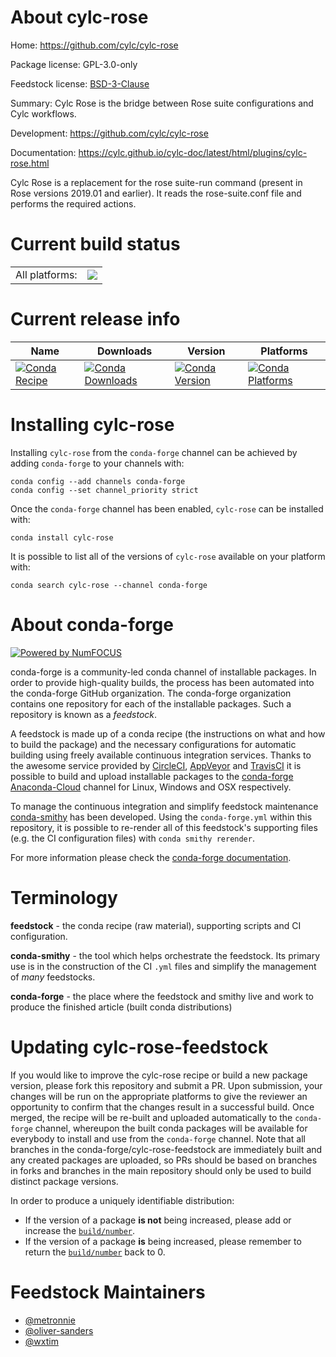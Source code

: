 About cylc-rose
===============

Home: https://github.com/cylc/cylc-rose

Package license: GPL-3.0-only

Feedstock license: [BSD-3-Clause](https://github.com/conda-forge/cylc-rose-feedstock/blob/main/LICENSE.txt)

Summary: Cylc Rose is the bridge between Rose suite configurations and Cylc workflows.

Development: https://github.com/cylc/cylc-rose

Documentation: https://cylc.github.io/cylc-doc/latest/html/plugins/cylc-rose.html

Cylc Rose is a replacement for the rose suite-run command (present in Rose
versions 2019.01 and earlier). It reads the rose-suite.conf file and
performs the required actions.


Current build status
====================


<table><tr><td>All platforms:</td>
    <td>
      <a href="https://dev.azure.com/conda-forge/feedstock-builds/_build/latest?definitionId=12364&branchName=main">
        <img src="https://dev.azure.com/conda-forge/feedstock-builds/_apis/build/status/cylc-rose-feedstock?branchName=main">
      </a>
    </td>
  </tr>
</table>

Current release info
====================

| Name | Downloads | Version | Platforms |
| --- | --- | --- | --- |
| [![Conda Recipe](https://img.shields.io/badge/recipe-cylc--rose-green.svg)](https://anaconda.org/conda-forge/cylc-rose) | [![Conda Downloads](https://img.shields.io/conda/dn/conda-forge/cylc-rose.svg)](https://anaconda.org/conda-forge/cylc-rose) | [![Conda Version](https://img.shields.io/conda/vn/conda-forge/cylc-rose.svg)](https://anaconda.org/conda-forge/cylc-rose) | [![Conda Platforms](https://img.shields.io/conda/pn/conda-forge/cylc-rose.svg)](https://anaconda.org/conda-forge/cylc-rose) |

Installing cylc-rose
====================

Installing `cylc-rose` from the `conda-forge` channel can be achieved by adding `conda-forge` to your channels with:

```
conda config --add channels conda-forge
conda config --set channel_priority strict
```

Once the `conda-forge` channel has been enabled, `cylc-rose` can be installed with:

```
conda install cylc-rose
```

It is possible to list all of the versions of `cylc-rose` available on your platform with:

```
conda search cylc-rose --channel conda-forge
```


About conda-forge
=================

[![Powered by
NumFOCUS](https://img.shields.io/badge/powered%20by-NumFOCUS-orange.svg?style=flat&colorA=E1523D&colorB=007D8A)](https://numfocus.org)

conda-forge is a community-led conda channel of installable packages.
In order to provide high-quality builds, the process has been automated into the
conda-forge GitHub organization. The conda-forge organization contains one repository
for each of the installable packages. Such a repository is known as a *feedstock*.

A feedstock is made up of a conda recipe (the instructions on what and how to build
the package) and the necessary configurations for automatic building using freely
available continuous integration services. Thanks to the awesome service provided by
[CircleCI](https://circleci.com/), [AppVeyor](https://www.appveyor.com/)
and [TravisCI](https://travis-ci.com/) it is possible to build and upload installable
packages to the [conda-forge](https://anaconda.org/conda-forge)
[Anaconda-Cloud](https://anaconda.org/) channel for Linux, Windows and OSX respectively.

To manage the continuous integration and simplify feedstock maintenance
[conda-smithy](https://github.com/conda-forge/conda-smithy) has been developed.
Using the ``conda-forge.yml`` within this repository, it is possible to re-render all of
this feedstock's supporting files (e.g. the CI configuration files) with ``conda smithy rerender``.

For more information please check the [conda-forge documentation](https://conda-forge.org/docs/).

Terminology
===========

**feedstock** - the conda recipe (raw material), supporting scripts and CI configuration.

**conda-smithy** - the tool which helps orchestrate the feedstock.
                   Its primary use is in the construction of the CI ``.yml`` files
                   and simplify the management of *many* feedstocks.

**conda-forge** - the place where the feedstock and smithy live and work to
                  produce the finished article (built conda distributions)


Updating cylc-rose-feedstock
============================

If you would like to improve the cylc-rose recipe or build a new
package version, please fork this repository and submit a PR. Upon submission,
your changes will be run on the appropriate platforms to give the reviewer an
opportunity to confirm that the changes result in a successful build. Once
merged, the recipe will be re-built and uploaded automatically to the
`conda-forge` channel, whereupon the built conda packages will be available for
everybody to install and use from the `conda-forge` channel.
Note that all branches in the conda-forge/cylc-rose-feedstock are
immediately built and any created packages are uploaded, so PRs should be based
on branches in forks and branches in the main repository should only be used to
build distinct package versions.

In order to produce a uniquely identifiable distribution:
 * If the version of a package **is not** being increased, please add or increase
   the [``build/number``](https://docs.conda.io/projects/conda-build/en/latest/resources/define-metadata.html#build-number-and-string).
 * If the version of a package **is** being increased, please remember to return
   the [``build/number``](https://docs.conda.io/projects/conda-build/en/latest/resources/define-metadata.html#build-number-and-string)
   back to 0.

Feedstock Maintainers
=====================

* [@metronnie](https://github.com/metronnie/)
* [@oliver-sanders](https://github.com/oliver-sanders/)
* [@wxtim](https://github.com/wxtim/)

